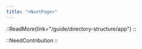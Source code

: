 ```yaml
---
title: "<NuxtPage>"
---
```


::ReadMore{link="/guide/directory-structure/app"}
::

::NeedContribution
::
